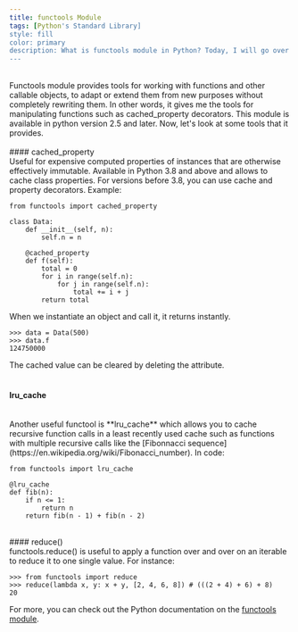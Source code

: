 ```yaml
---
title: functools Module
tags: [Python's Standard Library]
style: fill
color: primary
description: What is functools module in Python? Today, I will go over some useful higher order functions of functools module..
---
```


<br>
Functools module provides tools for working with functions and other callable objects, to adapt or extend them from new purposes without completely rewriting them. In other words, it gives me the tools for manipulating functions such as cached_property decorators. This module is available in python version 2.5 and later. Now, let's look at some tools that it provides.
<br>
<br>
#### cached_property
<br>
Useful for expensive computed properties of instances that are otherwise effectively immutable. Available in Python 3.8 and above and allows to cache class properties. For versions before 3.8, you can use cache and property decorators. Example:

```
from functools import cached_property

class Data:
    def __init__(self, n):
        self.n = n

    @cached_property
    def f(self):
        total = 0
        for i in range(self.n):
            for j in range(self.n):
                total += i + j
        return total
```

When we instantiate an object and call it, it returns instantly.

```
>>> data = Data(500)
>>> data.f
124750000
```

The cached value can be cleared by deleting the attribute.
<br>
<br>

#### lru_cache

<br>
Another useful functool is **lru_cache** which allows you to cache recursive function calls in a least recently used cache such as functions with multiple recursive calls like the [Fibonnacci sequence](https://en.wikipedia.org/wiki/Fibonacci_number). In code:

```
from functools import lru_cache

@lru_cache
def fib(n):
    if n <= 1:
        return n
    return fib(n - 1) + fib(n - 2)
```

<br>
#### reduce()
<br>
functools.reduce() is useful to apply a function over and over on an iterable to reduce it to one single value. For instance:

```
>>> from functools import reduce
>>> reduce(lambda x, y: x + y, [2, 4, 6, 8]) # (((2 + 4) + 6) + 8)
20
```

For more, you can check out the Python documentation on the [functools module](https://docs.python.org/3/library/functools.html).
